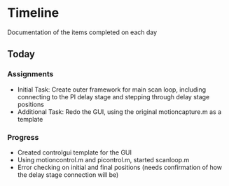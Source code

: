 # Timeline
Documentation of the items completed on each day

## Today
### Assignments
- Initial Task: Create outer framework for main scan loop, including connecting to the PI delay stage and stepping through delay stage positions
- Additional Task: Redo the GUI, using the original motioncapture.m as a template
### Progress
- Created controlgui template for the GUI
- Using motioncontrol.m and picontrol.m, started scanloop.m
- Error checking on initial and final positions (needs confirmation of how the delay stage connection will be)

